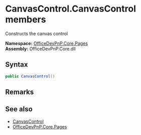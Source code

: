 # CanvasControl.CanvasControl members 
 Constructs the canvas control   

**Namespace:** [OfficeDevPnP.Core.Pages](OfficeDevPnP.Core.Pages.md)  
**Assembly:** OfficeDevPnP.Core.dll  
## Syntax
```C#
public CanvasControl()
```
## Remarks
  
## See also
- [CanvasControl](OfficeDevPnP.Core.Pages.CanvasControl.md)
- [OfficeDevPnP.Core.Pages](OfficeDevPnP.Core.Pages.md)
